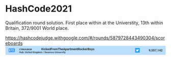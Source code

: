 # HashCode2021
Qualification round solution.
First place within at the Universtity, 13th within Britain, 372/9001 World place.

https://hashcodejudge.withgoogle.com/#/rounds/5879728443490304/scoreboards
![Place screen](HashCode%20screeshot.PNG)
